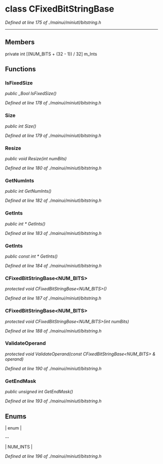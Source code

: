 # class CFixedBitStringBase

*Defined at line 175 of ./mainui/miniutl/bitstring.h*

-------------------------------------



## Members

private int [(NUM_BITS + (32 - 1)) / 32] m_Ints



## Functions

### IsFixedSize

*public _Bool IsFixedSize()*

*Defined at line 178 of ./mainui/miniutl/bitstring.h*

### Size

*public int Size()*

*Defined at line 179 of ./mainui/miniutl/bitstring.h*

### Resize

*public void Resize(int numBits)*

*Defined at line 180 of ./mainui/miniutl/bitstring.h*

### GetNumInts

*public int GetNumInts()*

*Defined at line 182 of ./mainui/miniutl/bitstring.h*

### GetInts

*public int * GetInts()*

*Defined at line 183 of ./mainui/miniutl/bitstring.h*

### GetInts

*public const int * GetInts()*

*Defined at line 184 of ./mainui/miniutl/bitstring.h*

### CFixedBitStringBase<NUM_BITS>

*protected void CFixedBitStringBase<NUM_BITS>()*

*Defined at line 187 of ./mainui/miniutl/bitstring.h*

### CFixedBitStringBase<NUM_BITS>

*protected void CFixedBitStringBase<NUM_BITS>(int numBits)*

*Defined at line 188 of ./mainui/miniutl/bitstring.h*

### ValidateOperand

*protected void ValidateOperand(const CFixedBitStringBase<NUM_BITS> & operand)*

*Defined at line 190 of ./mainui/miniutl/bitstring.h*

### GetEndMask

*public unsigned int GetEndMask()*

*Defined at line 193 of ./mainui/miniutl/bitstring.h*



## Enums

| enum  |

--

| NUM_INTS |


*Defined at line 196 of ./mainui/miniutl/bitstring.h*




